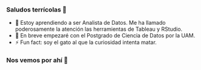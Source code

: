 ### Saludos terrícolas 👋

- 🌱 Estoy aprendiendo a ser Analista de Datos. Me ha llamado poderosamente la atención las herramientas de Tableau y RStudio.
- 🌱 En breve empezaré con el Postgrado de Ciencia de Datos por la UAM.
- ⚡ Fun fact: soy el gato al que la curiosidad intenta matar. 

### Nos vemos por ahí 🖖

<!--
**Donettello/Donettello** is a ✨ _special_ ✨ repository because its `README.md` (this file) appears on your GitHub profile.

Here are some ideas to get you started:

- 🔭 I’m currently working on ...
- 🌱 I’m currently learning ...
- 👯 I’m looking to collaborate on ...
- 🤔 I’m looking for help with ...
- 💬 Ask me about ...
- 📫 How to reach me: ...
- 😄 Pronouns: ...
- ⚡ Fun fact: ...
-->
